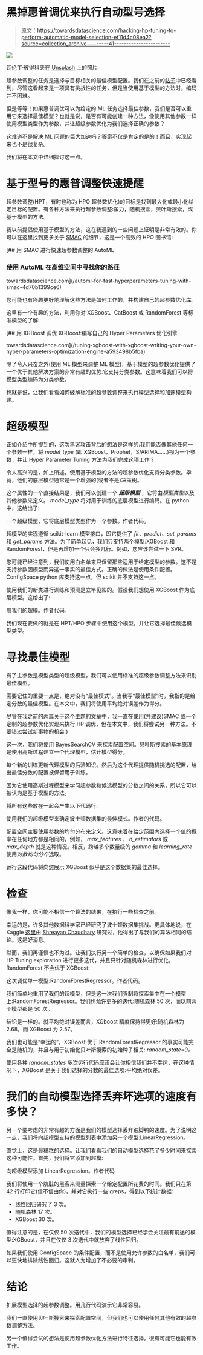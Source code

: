 # 黑掉惠普调优来执行自动型号选择

> 原文：<https://towardsdatascience.com/hacking-hp-tuning-to-perform-automatic-model-selection-ef11d4c08ea2?source=collection_archive---------41----------------------->

![](img/e6de370e378a3ca81911aeefd538e5dc.png)

瓦伦丁·彼得科夫在 [Unsplash](https://unsplash.com?utm_source=medium&utm_medium=referral) 上的照片

超参数调整的任务是选择与目标相关的最佳模型配置。我们在之前的[帖子](/automl-for-fast-hyperparameters-tuning-with-smac-4d70b1399ce6)中已经看到，尽管这看起来是一项具有挑战性的任务，但是当使用基于模型的方法时，编码并不困难。

但是等等！如果惠普调优可以为给定的 ML 任务选择最佳参数，我们是否可以重用它来选择最佳模型？也就是说，是否有可能创建一种方法，像使用其他参数一样使用模型类型作为参数，并让超级参数优化为我们选择正确的参数？

这难道不是解决 ML 问题的巨大加速吗？答案不仅是肯定的是的！而且，实现起来也不是很复杂。

我们将在本文中详细探讨这一点。

# 基于型号的惠普调整快速提醒

超参数调整(HPT，有时也称为 HPO 超参数优化)的目标是找到最大化或最小化给定目标的配置。有各种方法来执行超参数调整:蛮力，随机搜索，贝叶斯搜索，或基于模型的方法。

我以前提倡使用基于模型的方法，这在我遇到的一些问题上证明是非常有效的。你可以在这里找到更多关于 [SMAC](https://automl.github.io/SMAC3/master/index.html) 的细节，这是一个高效的 HPO 图书馆:

[](/automl-for-fast-hyperparameters-tuning-with-smac-4d70b1399ce6) [## 用 SMAC 进行快速超参数调整的 AutoML

### 使用 AutoML 在高维空间中寻找你的路径

towardsdatascience.com](/automl-for-fast-hyperparameters-tuning-with-smac-4d70b1399ce6) 

您可能也有兴趣更好地理解这些方法是如何工作的，并构建自己的超参数优化库。

这里有一个有趣的方法，利用你对 XGBoost、CatBoost 或 RandomForest 等标准模型的了解:

[](/tuning-xgboost-with-xgboost-writing-your-own-hyper-parameters-optimization-engine-a593498b5fba) [## 用 XGBoost 调优 XGBoost:编写自己的 Hyper Parameters 优化引擎

towardsdatascience.com](/tuning-xgboost-with-xgboost-writing-your-own-hyper-parameters-optimization-engine-a593498b5fba) 

除了令人兴奋之外(使用 ML 模型来调整 ML 模型)，基于模型的超参数优化提供了一个优于其他解决方案的非常有趣的优势:它支持分类参数。这意味着我们可以将模型类型编码为分类参数。

也就是说，让我们看看如何破解标准的超参数调整来执行模型选择和加速模型构建。

# 超级模型

正如介绍中所提到的，这次黑客攻击背后的想法是这样的:我们能否像其他任何一个参数一样，将 *model_type* (即 XGBoost，Prophet，S/ARIMA……)视为一个参数，并让 Hyper Parameter Tuning 方法为我们完成这项工作？

令人高兴的是，如上所述，使用基于模型的方法的超参数优化支持分类参数。毕竟，他们的底层模型通常是一个增强的(或者不是)决策树。

这个属性的一个直接结果是，我们可以创建一个 ***超级模型*** ，它将由*模型类型*以及其他参数来定义。 *model_type* 将对用于训练的底层模型进行编码。在 python 中，这给出了:

一个超级模型，它将底层模型类型作为一个参数。作者代码。

超模型的实现遵循 scikit-learn 模型接口，即它提供了 *fit、predict、set_params* 和 *get_params* 方法。为了简单起见，我们只支持两个模型:XGBoost 和 RandomForest，但是再增加一个只会多几行。例如，您应该尝试一下 SVR。

您可能已经注意到，我们使用白名单来只保留那些适用于给定模型的参数。这不是支持参数因模型而异这一事实的最佳方式。正确的做法是使用条件配置。ConfigSpace python 库支持这一点，但 scikit 并不支持这一点。

使用我们的新类进行训练和预测是立竿见影的。假设我们想使用 XGBoost 作为底层模型。这给出了:

用我们的超模。作者代码。

我们现在要做的就是在 HPT/HPO 步骤中使用这个模型，并让它选择最佳候选模型类型。

# 寻找最佳模型

有了主参数是模型类型的超级模型，我们可以使用标准的超级参数调整方法来识别最佳模型。

需要记住的重要一点是，绝对没有“最佳模式”。当我写“最佳模型”时，我指的是给定分数的最佳模型。在本文中，我们将使用平均绝对误差作为得分。

尽管在我之前的两篇关于这个主题的文章中，我一直在使用(并建议)SMAC 或一个定制的超参数优化实现来执行 HP 调优，但在本文中，我们将尝试另一种方法。不要错过尝试新事物的机会:)

这一次，我们将使用 BayesSearchCV 来探索配置空间。贝叶斯搜索的基本原理是使用高斯过程建立一个代理模型，估计模型得分。

每个新的训练更新代理模型的后验知识。然后为这个代理提供随机挑选的配置，给出最佳分数的配置被保留用于训练。

因为它使用高斯过程模型来学习超参数和候选模型的分数之间的关系，所以它可以被认为是基于模型的方法。

将所有这些放在一起会产生以下代码行:

使用我们的超级模型来确定波士顿数据集的最佳模式。作者的代码。

配置空间主要使用参数的均匀分布来定义。这意味着在给定范围内选择一个值的概率在任何地方都是相同的。例如， *max_features* 、 *n_estimators* 或 *max_depth* 就是这种情况。相反，跨越多个数量级的 *gamma* 和 *learning_rate* 使用*对数均匀分布*选取。

运行这段代码将向您展示 XGBoost 似乎是这个数据集的最佳选择。

# 检查

像我一样，你可能不相信一个算法的结果，在执行一些检查之前。

幸运的是，许多其他数据科学家已经研究了波士顿数据集挑战。更具体地说，在 Kaggle [这里](https://www.kaggle.com/shreayan98c/boston-house-price-prediction)由 [Shreayan Chaudhary](https://www.kaggle.com/shreayan98c) 研究过，他得出了与我们的算法相同的结论。这是好消息。

然而，我们再谨慎也不为过。让我们执行另一个简单的检查，以确保如果我们对 HP Tuning exploration 进行更多迭代，并且只针对随机森林进行优化，RandomForest 不会优于 XGBoost:

这次调优单一模型:RandomForestRegressor。作者代码。

我们简单地重用了我们的超模型，但是这一次我们强制将探索集中在一个模型上:RandomForestRegressor。我们也允许更多的迭代:随机森林 50 次，而以前两个模型都是 50 次。

结论是一样的。就平均绝对误差而言，XGboost 精度保持得更好:随机森林为 2.68，而 XGBoost 为 2.57。

我们也可能是“幸运的”，XGBoost 优于 RandomForestRegressor 的事实可能完全是随机的，并且与用于初始化贝叶斯搜索的初始种子相关: *random_state=0。*

使用各种 *random_states* 多次运行代码应该会让你相信我们并不幸运，在这种情况下，XGBoost 是关于我们选择的分数的最佳选项:平均绝对误差。

# 我们的自动模型选择丢弃坏选项的速度有多快？

另一个要考虑的非常有趣的方面是我们的模型选择丢弃跛脚鸭的速度。为了说明这一点，我们将向超模型支持的模型列表中添加另一个模型:LinearRegression。

直觉上，这是最糟糕的选择。让我们看看我们的自动模型选择花了多少时间来探索这种可能性。首先，我们将它添加到超模:

向超级模型添加 LinearRegression。作者代码

我们将使用一个肮脏的黑客来测量探索一个给定配置所花费的时间。我们只在第 42 行打印它(信不信由你)，并对它执行一些 greps，得到以下统计数据:

*   线性回归研究了 3 次。
*   随机森林 17 次。
*   XGBoost 30 次。

值得注意的是，在仅仅 50 次迭代中，我们的模型选择已经学会关注最有前途的模型:XGBoost，并且在仅仅 3 次迭代中就放弃了线性回归。

如果我们使用 ConfigSpace 的条件配置，而不是使用允许参数的白名单，我们可以更快地排除线性回归。这就人为增加了不必要的审判。

# 结论

扩展模型选择的超参数调整。用几行代码演示它非常容易。

我们一直使用贝叶斯搜索来探索配置空间，但我们也可以使用任何其他有效的超参数调整方法。

另一个值得尝试的想法是使用超参数优化方法进行特征选择。很有可能它也能有效工作。